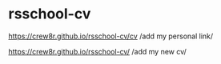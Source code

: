 # rsschool-cv

https://crew8r.github.io/rsschool-cv/cv
/add my personal link/

https://crew8r.github.io/rsschool-cv/
/add my new cv/
